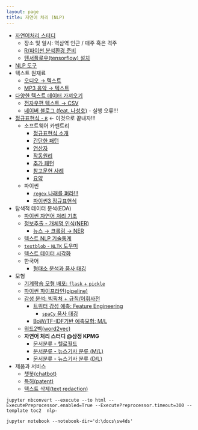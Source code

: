 ```yaml
---
layout: page
title: 자연어 처리 (NLP)
---
```


- [자연어처리 스터디](https://etherpad.net/p/nlp-study)
    - 장소 및 일시: 역삼역 인근 / 매주 혹은 격주 
    - [R/파이썬 분석환경 준비](nlp-toolchain.html)
    - [텐서플로우(tensorflow) 설치](nlp-tensorflow-install.html)
- [NLP 도구](nlp-tools.html)
- 텍스트 원재료
    - [오디오 &rarr; 텍스트](nlp-audio-transcribe.html)
    - [MP3 음악 &rarr; 텍스트](nlp-mp3-transcribe.html)
- [다양한 텍스트 데이터 가져오기](regex-import-text.html)
    - [전자우편 텍스트 &rarr; CSV](nlp-ingest-text.html)
    - [네이버 블로그 (feat. 나성호)](nlp-ingest-naver-blog.html) - 실행 오류!!!
- [정규표현식 - `R`](regex-index.html) &larr; 이것으로 끝내자!!!
    - 소프트웨어 카펜트리 
        - [정규표현식 소개](regex-intro.html)
        - [간단한 패턴](regex-simple-pattern.html)
        - [연산자](regex-operators.html)
        - [작동원리](regex-under-the-hood.html)
        - [추가 패턴](regex-more-pattern.html)
        - [참고문헌 사례](regex-last-wrinkle.html)
        - [요약](regex-wrapup.html)
    - 파이썬
        - [`regex` 나래를 펴라!!!](regex-ai-nlp.html)
        - [파이썬3 정규표현식](regex-python3.html)
- 탐색적 데이터 분석(EDA)
    - [파이썬 자연어 처리 기초](nlp-python-basic.html)
    - [정보추출 - 개체명 인식(NER)](nlp-ner-python.html)
        - [뉴스 &rarr; 크롤링 &rarr; NER](nlp-ner-python-crawling.html)
    - [텍스트 NLP 기술통계](nlp-twitter-describe.html)
    - [`textblob` - `NLTK` 도우미](nlp-textblob.html)
    - [텍스트 데이터 시각화](nlp-text-viz.html)
    - 한국어
        - [형태소 분석과 품사 태깅](nlp-pos-tagging.html)
- 모형
    - [기계학습 모형 배포: `flask` + `pickle`](nlp-ml-deployment.html) 
    - [파이썬 파이프라인(pipeline)](nlp-python-pipeline.html) 
    - [감성 분석: 빅픽처 + 규칙/어휘사전](nlp-sentiment.html)
        - [트위터 감성 예측: Feature Engineering](nlp-twitter-ml.html)
            - [`spaCy` 품사 태깅](nlp-twitter-ml-pos.html)
        - [BoW/TF-IDF기반 예측모형: M/L](nlp-twitter-ml-bow.html)
    - [워드2벡(word2vec)](nlp-word2vec-python.html)
    - **자연어 처리 스터디 @삼정 KPMG**
        - [문서분류 - 헬로월드](nlp-classification.html)
        - [문서분류 - 뉴스기사 분류 (M/L)](nlp-newsgroup-classification.html)
        - [문서분류 - 뉴스기사 분류 (D/L)](nlp-newsgroup-classification-dl.html)
- 제품과 서비스
    - [챗봇(chatbot)](nlp-chatbot.html)
    - [특허(patent)](nlp-patent.html)
    - [텍스트 삭제(text redaction)](nlp-text-redaction.html)


`jupyter nbconvert --execute --to html --ExecutePreprocessor.enabled=True --ExecutePreprocessor.timeout=300 --template toc2  nlp-` <br>

`jupyter notebook --notebook-dir='d:\docs\sw4ds'`